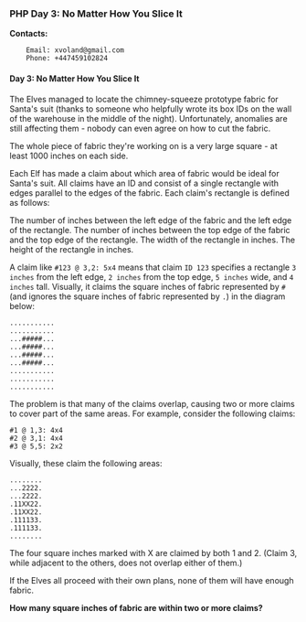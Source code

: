 ### PHP Day 3: No Matter How You Slice It

**Contacts:**

```
	Email: xvoland@gmail.com
	Phone: +447459102824
```



#### Day 3: No Matter How You Slice It

The Elves managed to locate the chimney-squeeze prototype fabric for Santa's suit (thanks to someone who helpfully wrote its box IDs on the wall of the warehouse in the middle of the night). Unfortunately, anomalies are still affecting them - nobody can even agree on how to cut the fabric.
	
The whole piece of fabric they're working on is a very large square - at least 1000 inches on each side.
	
Each Elf has made a claim about which area of fabric would be ideal for Santa's suit. All claims have an ID and consist of a single rectangle with edges parallel to the edges of the fabric. Each claim's rectangle is defined as follows:
	
The number of inches between the left edge of the fabric and the left edge of the rectangle.
The number of inches between the top edge of the fabric and the top edge of the rectangle.
The width of the rectangle in inches.
The height of the rectangle in inches.

A claim like `#123 @ 3,2: 5x4` means that claim `ID 123` specifies a rectangle `3 inches` from the left edge, `2 inches` from the top edge, `5 inches` wide, and `4 inches` tall. Visually, it claims the square inches of fabric represented by `#` (and ignores the square inches of fabric represented by `.`) in the diagram below:
	

	...........
	...........
	...#####...
	...#####...
	...#####...
	...#####...
	...........
	...........
	...........


The problem is that many of the claims overlap, causing two or more claims to cover part of the same areas. For example, consider the following claims:
	

	#1 @ 1,3: 4x4
	#2 @ 3,1: 4x4
	#3 @ 5,5: 2x2


Visually, these claim the following areas:
	
	........
	...2222.
	...2222.
	.11XX22.
	.11XX22.
	.111133.
	.111133.
	........


The four square inches marked with X are claimed by both 1 and 2. (Claim 3, while adjacent to the others, does not overlap either of them.)


If the Elves all proceed with their own plans, none of them will have enough fabric.

**How many square inches of fabric are within two or more claims?**